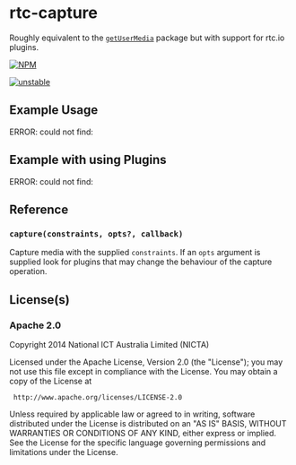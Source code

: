 # rtc-capture

Roughly equivalent to the
[`getUserMedia`](https://www.npmjs.org/package/getusermedia) package but with
support for rtc.io plugins.


[![NPM](https://nodei.co/npm/rtc-capture.png)](https://nodei.co/npm/rtc-capture/)

[![unstable](https://img.shields.io/badge/stability-unstable-yellowgreen.svg)](https://github.com/dominictarr/stability#unstable) 

## Example Usage

ERROR: could not find: 

## Example with using Plugins

ERROR: could not find: 

## Reference

### `capture(constraints, opts?, callback)`

Capture media with the supplied `constraints`.  If an `opts` argument is
supplied look for plugins that may change the behaviour of the capture
operation.

## License(s)

### Apache 2.0

Copyright 2014 National ICT Australia Limited (NICTA)

   Licensed under the Apache License, Version 2.0 (the "License");
   you may not use this file except in compliance with the License.
   You may obtain a copy of the License at

     http://www.apache.org/licenses/LICENSE-2.0

   Unless required by applicable law or agreed to in writing, software
   distributed under the License is distributed on an "AS IS" BASIS,
   WITHOUT WARRANTIES OR CONDITIONS OF ANY KIND, either express or implied.
   See the License for the specific language governing permissions and
   limitations under the License.
